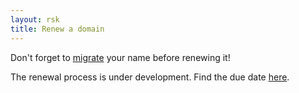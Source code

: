 ```yaml
---
layout: rsk
title: Renew a domain
---
```


Don't forget to <a href="/rif/rns/operation/Migrate-a-name">migrate</a> your name before renewing it!

The renewal process is under development. Find the due date [here](https://github.com/rnsdomains/rns-rskregistrar/milestone/3).
